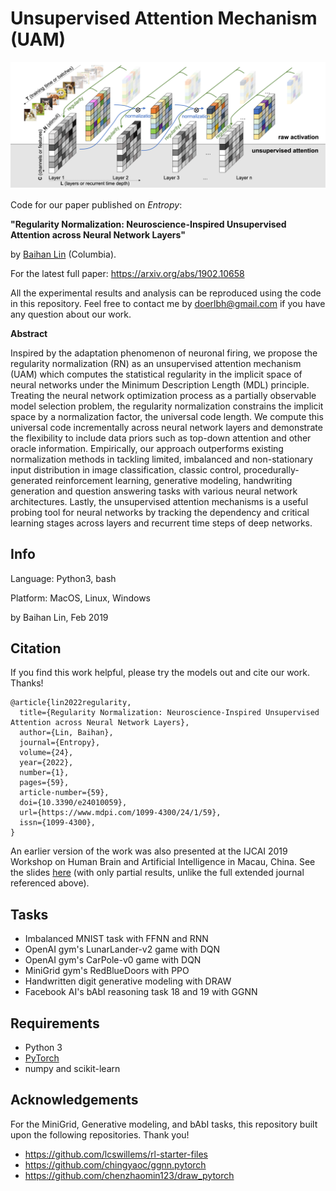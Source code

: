 # Unsupervised Attention Mechanism (UAM)


![Unsupervised Attention Mechanism](./img/unsuper_attention.png "Unsupervised Attention Mechanism")

 

Code for our paper published on *Entropy*: 

**"Regularity Normalization: Neuroscience-Inspired Unsupervised Attention across Neural Network Layers"** 

by [Baihan Lin](http://www.columbia.edu/~bl2681/) (Columbia). 



For the latest full paper: https://arxiv.org/abs/1902.10658

All the experimental results and analysis can be reproduced using the code in this repository. Feel free to contact me by doerlbh@gmail.com if you have any question about our work.



**Abstract**

Inspired by the adaptation phenomenon of neuronal firing, we propose the regularity normalization (RN) as an unsupervised attention mechanism (UAM) which computes the statistical regularity in the implicit space of neural networks under the Minimum Description Length (MDL) principle. Treating the neural network optimization process as a partially observable model selection problem, the regularity normalization constrains the implicit space by a normalization factor, the universal code length. We compute this universal code incrementally across neural network layers and demonstrate the flexibility to include data priors such as top-down attention and other oracle information. Empirically, our approach outperforms existing normalization methods in tackling limited, imbalanced and non-stationary input distribution in image classification, classic control, procedurally-generated reinforcement learning, generative modeling, handwriting generation and question answering tasks with various neural network architectures. Lastly, the unsupervised attention mechanisms is a useful probing tool for neural networks by tracking the dependency and critical learning stages across layers and recurrent time steps of deep networks.



## Info

Language: Python3, bash

Platform: MacOS, Linux, Windows

by Baihan Lin, Feb 2019




## Citation

If you find this work helpful, please try the models out and cite our work. Thanks!

    @article{lin2022regularity,
      title={Regularity Normalization: Neuroscience-Inspired Unsupervised Attention across Neural Network Layers},
      author={Lin, Baihan},
      journal={Entropy},
      volume={24},
      year={2022},
      number={1},
      pages={59},
      article-number={59},
      doi={10.3390/e24010059},
      url={https://www.mdpi.com/1099-4300/24/1/59},
      issn={1099-4300},
    }

  




An earlier version of the work was also presented at the IJCAI 2019 Workshop on Human Brain and Artificial Intelligence in Macau, China. See the slides [here](https://www.baihan.nyc/pdfs/IJCAI_RN_slides.pdf) (with only partial results, unlike the full extended journal referenced above).




## Tasks

* Imbalanced MNIST task with FFNN and RNN
* OpenAI gym's LunarLander-v2 game with DQN
* OpenAI gym's CarPole-v0 game with DQN
* MiniGrid gym's RedBlueDoors with PPO
* Handwritten digit generative modeling with DRAW
* Facebook AI's bAbI reasoning task 18 and 19 with GGNN





## Requirements

* Python 3
* [PyTorch](http://pytorch.org/)
* numpy and scikit-learn



## Acknowledgements

For the MiniGrid, Generative modeling, and bAbI tasks, this repository built upon the following repositories.   Thank you!

- https://github.com/lcswillems/rl-starter-files
- https://github.com/chingyaoc/ggnn.pytorch
- https://github.com/chenzhaomin123/draw_pytorch

